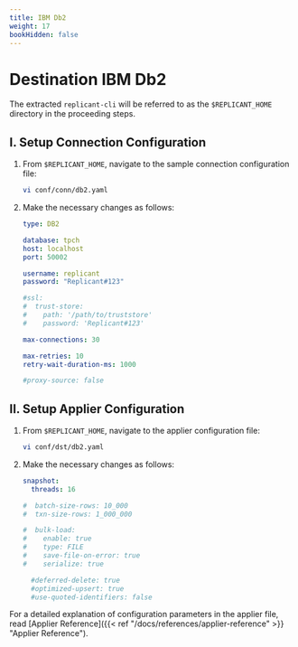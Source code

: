 ```yaml
---
title: IBM Db2
weight: 17
bookHidden: false
---
```

# Destination IBM Db2

The extracted `replicant-cli` will be referred to as the `$REPLICANT_HOME` directory in the proceeding steps.

## I. Setup Connection Configuration

1. From `$REPLICANT_HOME`, navigate to the sample connection configuration file:
    ```BASH
    vi conf/conn/db2.yaml
    ```

2. Make the necessary changes as follows:

    ```YAML
    type: DB2

    database: tpch
    host: localhost
    port: 50002

    username: replicant
    password: "Replicant#123"

    #ssl:
    #  trust-store:
    #    path: '/path/to/truststore'
    #    password: 'Replicant#123'

    max-connections: 30

    max-retries: 10
    retry-wait-duration-ms: 1000

    #proxy-source: false
    ```

## II. Setup Applier Configuration

1. From `$REPLICANT_HOME`, navigate to the applier configuration file:
    ```BASH
    vi conf/dst/db2.yaml
    ```
2. Make the necessary changes as follows:

    ```YAML
    snapshot:
      threads: 16

    #  batch-size-rows: 10_000
    #  txn-size-rows: 1_000_000

    #  bulk-load:
    #    enable: true
    #    type: FILE
    #    save-file-on-error: true
    #    serialize: true

      #deferred-delete: true
      #optimized-upsert: true
      #use-quoted-identifiers: false
    ```

For a detailed explanation of configuration parameters in the applier file, read [Applier Reference]({{< ref "/docs/references/applier-reference" >}} "Applier Reference").